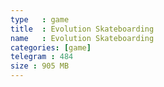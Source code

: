 ```yaml
---
type   : game
title  : Evolution Skateboarding
name   : Evolution Skateboarding
categories: [game]
telegram : 484
size : 905 MB
---
```



